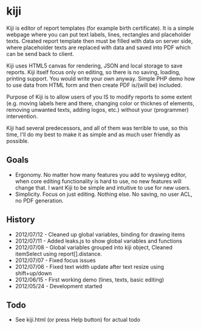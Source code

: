 kiji
====
Kiji is editor of report templates (for example birth certificate). It is a
simple webpage where you can put text labels, lines, rectangles and 
placeholder texts. Created report template then must be filled with data on 
server side, where placeholder texts are replaced with data and saved into 
PDF which can be send back to client.

Kiji uses HTML5 canvas for rendering, JSON and local storage to save reports.
Kiji itself focus only on editing, so there is no saving, loading, printing 
support. You would write your own anyway. Simple PHP demo how to use data 
from HTML form and then create PDF is/(will be) included.

Purpose of Kiji is to allow users of you IS to modify reports to some extent 
(e.g. moving labels here and there, changing color or thicknes of elements, 
removing unwanted texts, adding logos, etc.) without your (programmer) 
intervention.

Kiji had several predecessors, and all of them was terrible to use, so this 
time, I'll do my best to make it as simple and as much user friendly as 
possible.

Goals
-----
- Ergonomy. No matter how many features you add to wysiwyg editor, when core
editing functionality is hard to use, no new features will change that. 
I want Kiji to be simple and intuitive to use for new users.
- Simplicity. Focus on just editing. Nothing else. No saving, no user ACL, no
PDF generation.

History
-------
- 2012/07/12 - Cleaned up global variables, binding for drawing items
- 2012/07/11 - Added leaks.js to show global variables and functions
- 2012/07/08 - Global variables grouped into kiji object, Cleaned itemSelect 
               using report[].distance.
- 2012/07/07 - Fixed focus issues
- 2012/07/06 - Fixed text width update after text resize using shift+up/down
- 2012/06/15 - First working demo (lines, texts, basic editing)
- 2012/05/24 - Development started

Todo
----
- See kiji.html (or press Help button) for actual todo


